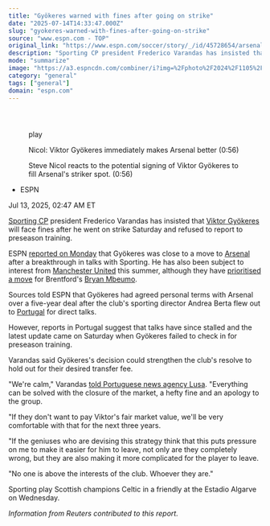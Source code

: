 ```yaml
---
title: "Gyökeres warned with fines after going on strike"
date: "2025-07-14T14:33:47.000Z"
slug: "gyokeres-warned-with-fines-after-going-on-strike"
source: "www.espn.com - TOP"
original_link: "https://www.espn.com/soccer/story/_/id/45728654/arsenal-transfers-viktor-gyokeres-goes-strike-sporting"
description: "Sporting CP president Frederico Varandas has insisted that Viktor Gyökeres will face fines after he went on strike Saturday, refusing to report to the club's preseason training."
mode: "summarize"
image: "https://a3.espncdn.com/combiner/i?img=%2Fphoto%2F2024%2F1105%2Fr1410890_1296x729_16%2D9.jpg"
category: "general"
tags: ["general"]
domain: "espn.com"
---
```

<div id="readability-page-1" class="page"><section id="article-feed" data-behavior="author_overlay article_header_news_feed_item_meta article_legal_footer"><article data-id="45728654" data-behavior="story_scroll story_progress iframe" data-src="/soccer/story/_/id/45728654/arsenal-transfers-viktor-gyokeres-goes-strike-sporting"><div><header></header><figure data-video="watch,640,360,45719463" data-cerebro-id="6871895bac2b6424ea63bed9" data-title="Nicol: Viktor Gyökeres immediately makes Arsenal better" data-source="espn"><div><picture><source srcset="https://a.espncdn.com/combiner/i?img=%2Fmedia%2Fmotion%2F2025%2F0711%2Fdm_250711_COM_SOC_Analysis_Nicol_Viktor_Gyokeres_immediately_makes_Arsenal_better_20250711_GLOBAL%2Fdm_250711_COM_SOC_Analysis_Nicol_Viktor_Gyokeres_immediately_makes_Arsenal_better_20250711_GLOBAL.jpg&amp;w=943&amp;h=530&amp;cquality=80&amp;format=jpg" media="(min-width: 376px)"><source srcset="https://a.espncdn.com/combiner/i?img=%2Fmedia%2Fmotion%2F2025%2F0711%2Fdm_250711_COM_SOC_Analysis_Nicol_Viktor_Gyokeres_immediately_makes_Arsenal_better_20250711_GLOBAL%2Fdm_250711_COM_SOC_Analysis_Nicol_Viktor_Gyokeres_immediately_makes_Arsenal_better_20250711_GLOBAL.jpg&amp;w=375&amp;cquality=80, https://a.espncdn.com/combiner/i?img=%2Fmedia%2Fmotion%2F2025%2F0711%2Fdm_250711_COM_SOC_Analysis_Nicol_Viktor_Gyokeres_immediately_makes_Arsenal_better_20250711_GLOBAL%2Fdm_250711_COM_SOC_Analysis_Nicol_Viktor_Gyokeres_immediately_makes_Arsenal_better_20250711_GLOBAL.jpg&amp;w=750&amp;cquality=40&amp;format=jpg 2x" media="(max-width: 375px)"></picture><p><span data-id="45719463">play</span></p></div><figcaption><div><p><span>Nicol: Viktor Gyökeres immediately makes Arsenal better (0:56)</span></p><p>Steve Nicol reacts to the potential signing of Viktor Gyökeres to fill Arsenal's striker spot. (0:56)</p></div></figcaption></figure><div><div><ul><li><p>ESPN</p></li></ul><p><span>Jul 13, 2025, 02:47 AM ET</span></p></div><p><a data-clubhouse-guid="83129753-aceb-0dc8-5f91-bab84a85d88e" href="https://www.espn.com/soccer/team?id=2250">Sporting CP</a> president Frederico Varandas has insisted that <a data-player-guid="ccc49e36-95e1-7186-22da-1b53b2a35bb5" href="http://espn.com/soccer/player/_/id/258906/viktor-gyokeres">Viktor Gyökeres</a> will face fines after he went on strike Saturday and refused to report to preseason training.</p><p>ESPN <a href="https://www.espn.com/football/story/_/id/45687808/arsenal-gyokeres-deal-madueke-eze-talks-ongoing-sources" target="_blank">reported on Monday</a> that Gyökeres was close to a move to <a data-clubhouse-guid="feb44e87-58fa-9597-2691-b3c32768ebe4" href="https://www.espn.com/soccer/team?id=359">Arsenal</a> after a breakthrough in talks with Sporting. He has also been subject to interest from <a data-clubhouse-guid="6ebc2fd0-35d3-733b-5666-b75035a3bce9" href="https://www.espn.com/soccer/team?id=360">Manchester United</a> this summer, although they have <a href="https://www.espn.com/football/story/_/id/45484667/man-united-focus-mbeumo-transfer-eye-gyokeres-deal-sources" target="_blank">prioritised a move</a> for Brentford's <a data-player-guid="1a9bd2b3-66a0-53fd-3cae-0f4dbde6bb47" href="http://espn.com/soccer/player/_/id/271170/bryan-mbeumo">Bryan Mbeumo</a>.</p><p>Sources told ESPN that Gyökeres had agreed personal terms with Arsenal over a five-year deal after the club's sporting director Andrea Berta flew out to <a data-clubhouse-guid="12433baf-649d-7f4f-7233-6db63a5f62f4" href="https://www.espn.com/soccer/team?id=482">Portugal</a> for direct talks.</p><p>However, reports in Portugal suggest that talks have since stalled and the latest update came on Saturday when Gyökeres failed to check in for preseason training.</p><p>Varandas said Gyökeres's decision could strengthen the club's resolve to hold out for their desired transfer fee.</p><p>"We're calm," Varandas <a href="https://www.lusa.pt/article/2025-07-12/45314716/gy%C3%B6keres-j%C3%A1-est%C3%A1-sob-al%C3%A7ada-disciplinar-por-falhar-apresenta%C3%A7%C3%A3o-no-sporting" target="_blank">told Portuguese news agency Lusa</a>. "Everything can be solved with the closure of the market, a hefty fine and an apology to the group.</p><p>"If they don't want to pay Viktor's fair market value, we'll be very comfortable with that for the next three years.</p><p>"If the geniuses who are devising this strategy think that this puts pressure on me to make it easier for him to leave, not only are they completely wrong, but they are also making it more complicated for the player to leave.</p><p>"No one is above the interests of the club. Whoever they are."</p><p>Sporting play Scottish champions Celtic in a friendly at the Estadio Algarve on Wednesday.</p><p><em>Information from Reuters contributed to this report.</em></p>
</div></div></article></section></div>